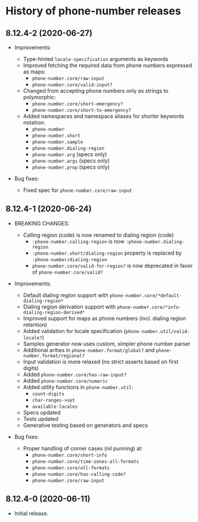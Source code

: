 # History of phone-number releases

## 8.12.4-2 (2020-06-27)

- Improvements:
    * Type-hinted `locale-specification` arguments as keywords
    * Improved fetching the required data from phone numbers expressed as maps:
      * `phone-number.core/raw-input`
      * `phone-number.core/valid-input?`
    * Changed from accepting phone numbers only as strings to polymorphic:
      * `phone-number.core/short-emergency?`
      * `phone-number.core/short-to-emergency?`
    * Added namespaces and namespace aliases for shorter keywords notation:
      * `phone-number`
      * `phone-number.short`
      * `phone-number.sample`
      * `phone-number.dialing-region`
      * `phone-number.arg` (specs only)
      * `phone-number.args` (specs only)
      * `phone-number.prop` (specs only)

- Bug fixes:
    * Fixed spec for `phone-number.core/raw-input`

## 8.12.4-1 (2020-06-24)

- BREAKING CHANGES:
    * Calling region (code) is now renamed to dialing region (code)
      * `:phone-number.calling-region` is now `:phone-number.dialing-region`
      * `:phone-number.short/dialing-region` property is replaced by
        `:phone-number/dialing-region`
      * `phone-number.core/valid-for-region?` is now deprecated in favor of `phone-number.core/valid?`

- Improvements:
    * Default dialing region support with `phone-number.core/*default-dialing-region*`
    * Dialing region derivation support with `phone-number.core/*info-dialing-region-derived*`
    * Improved support for maps as phone numbers (incl. dialing region retention)
    * Added validation for locale specification (`phone-number.util/valid-locale?`)
    * Samples generator now uses custom, simpler phone number parser
    * Additional arities in `phone-number.format/global?` and
      `phone-number.format/regional?`
    * Input validation is more relaxed (no strict asserts based on first digits)
    * Added `phone-number.core/has-raw-input?`
    * Added `phone-number.core/numeric`
    * Added utility functions in `phone-number.util`:
      - `count-digits`
      - `char-ranges->set`
      - `available-locales`
    * Specs updated
    * Tests updated
    * Generative testing based on generators and specs

- Bug fixes:
    * Proper handling of corner cases (nil punning) at:
      - `phone-number.core/short-info`
      - `phone-number.core/time-zones-all-formats`
      - `phone-number.core/all-formats`
      - `phone-number.core/has-calling-code?`
      - `phone-number.core/raw-input`

## 8.12.4-0 (2020-06-11)

- Initial release.

